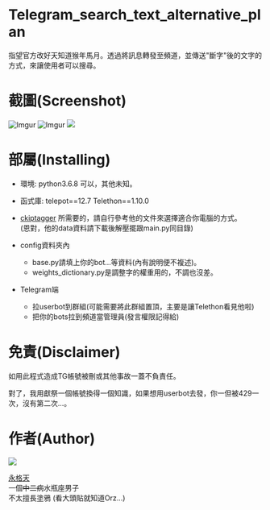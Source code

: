 # Telegram_search_text_alternative_plan
指望官方改好天知道猴年馬月。透過將訊息轉發至頻道，並傳送"斷字"後的文字的方式，來讓使用者可以搜尋。

# 截圖(Screenshot)
![Imgur](https://imgur.com/0qkwYAM.png)
![Imgur](https://imgur.com/KgAlftg.png)
![](https://imgur.com/FOiFcaf.png)

# 部屬(Installing)
- 環境:
  python3.6.8 可以，其他未知。

- 函式庫:
  telepot\=\=12.7
  Telethon\=\=1.10.0
-  [ckiptagger](https://github.com/ckiplab/ckiptagger) 所需要的，請自行參考他的文件來選擇適合你電腦的方式。    
(恩對，他的data資料請下載後解壓擺跟main.py同目錄)

- config資料夾內
    * base.py請填上你的bot...等資料(內有說明便不複述)。
    * weights_dictionary.py是調整字的權重用的，不調也沒差。

- Telegram端
    * 拉userbot到群組(可能需要將此群組置頂，主要是讓Telethon看見他啦)
    * 把你的bots拉到頻道當管理員(發言權限記得給)


# 免責(Disclaimer)
如用此程式造成TG帳號被刪或其他事故一蓋不負責任。    

對了，我用獻祭一個帳號換得一個知識，如果想用userbot去發，你一但被429一次，沒有第二次...。     


# 作者(Author)
![](https://avatars3.githubusercontent.com/u/22027801?s=460&v=4)    

[永格天](https://we684123.carrd.co/)    
一個~~中二病~~水瓶座男子    
不太擅長塗鴉 (看大頭貼就知道Orz...)    

